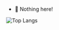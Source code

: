 - 👋 Nothing here!

![Top Langs](https://github-readme-stats.vercel.app/api/top-langs/?username=Norozani&hide=javascript,html,css)
